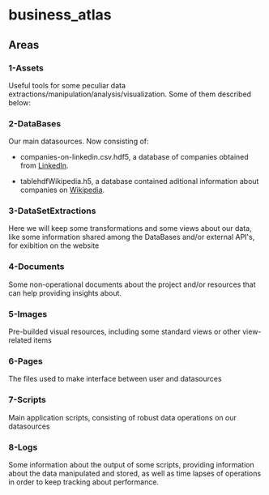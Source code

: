 # business_atlas
## Areas

### 1-Assets

Useful tools for some peculiar data extractions/manipulation/analysis/visualization.
Some of them described below:

<Insert list here>


### 2-DataBases

Our main datasources. Now consisting of:
- companies-on-linkedin.csv.hdf5, a database of companies obtained from 
[ LinkedIn](https://www.linkedin.com).


- tablehdfWikipedia.h5, a database contained aditional information about 
companies on [ Wikipedia](https://www.wikipedia.com).

### 3-DataSetExtractions

Here we will keep some transformations and some views about our data, 
like some information shared among the DataBases and/or external API's, 
for exibition on the website

### 4-Documents

Some non-operational documents about the project and/or resources that 
can help providing insights about.

### 5-Images

Pre-builded visual resources, including some standard views or other 
view-related items

### 6-Pages

The files used to make interface between user and datasources

### 7-Scripts

Main application scripts, consisting of robust data operations on our
datasources

### 8-Logs

Some information about the output of some scripts, providing information about the data manipulated and stored, as well as time lapses of operations in order to keep tracking about performance.